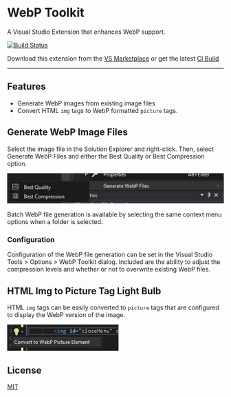# WebP Toolkit
A Visual Studio Extension that enhances WebP support.

[![Build Status](https://dev.azure.com/kyleherzog/WebpToolkit/_apis/build/status/WebpToolkit?branchName=master)](https://dev.azure.com/kyleherzog/WebpToolkit/_build/latest?definitionId=12&branchName=master)

Download this extension from the [VS Marketplace](https://marketplace.visualstudio.com/items?itemName=kherzog.WebpToolkit) or get the latest [CI Build](https://www.vsixgallery.com/extension/WebpToolkit.3c6bbdde-9aa2-4b8a-b6e8-732cf3bfac87)

---

## Features
- Generate WebP images from existing image files
- Convert HTML `img` tags to WebP formatted `picture` tags.

## Generate WebP Image Files
Select the image file in the Solution Explorer and right-click.  Then, select Generate WebP Files and either the Best Quality or Best Compression option.

![Generate Context Menu](art/generate-context.jpg)

Batch WebP file generation is available by selecting the same context menu options when a folder is selected.

### Configuration
Configuration of the WebP file generation can be set in the Visual Studio Tools > Options > WebP Toolkit dialog. Included are the ability to adjust the compression levels and whether or not to overwrite existing WebP files.

## HTML Img to Picture Tag Light Bulb
HTML `img` tags can be easily converted to `picture` tags that are configured to display the WebP version of the image.

![Img to Picture Tag](art/img-to-picture.jpg)

## License
[MIT](LICENSE)